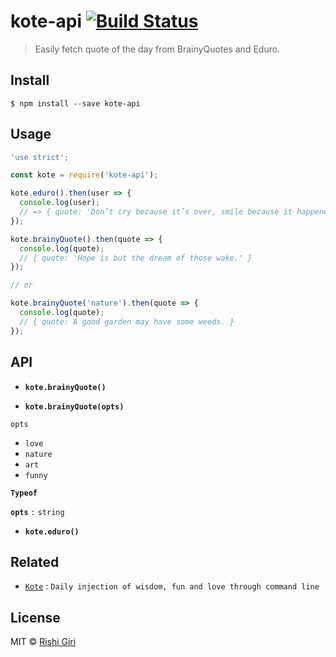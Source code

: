 # kote-api [![Build Status](https://travis-ci.org/CodeDotJS/kote-api.svg?branch=master)](https://travis-ci.org/CodeDotJS/kote-api)

> Easily fetch quote of the day from BrainyQuotes and Eduro.

## Install
```
$ npm install --save kote-api
```

## Usage

```js
'use strict';

const kote = require('kote-api');

kote.eduro().then(user => {
  console.log(user);
  // => { quote: 'Don’t cry because it’s over, smile because it happened.' }
});

kote.brainyQuote().then(quote => {
  console.log(quote);
  // { quote: 'Hope is but the dream of those wake.' }
});

// or

kote.brainyQuote('nature').then(quote => {
  console.log(quote);
  // { quote: A good garden may have some weeds. }
});
```

## API

- __`kote.brainyQuote()`__

- __`kote.brainyQuote(opts)`__

`opts`
- `love`
- `nature`
- `art`
- `funny`

__`Typeof`__

__`opts`__ `:` `string`

- __`kote.eduro()`__

## Related

- [`Kote`](https://github.com/CodeDotJS/kote) : `Daily injection of wisdom, fun and love through command line`

## License

MIT &copy; [Rishi Giri](http://rishigiri.com)
